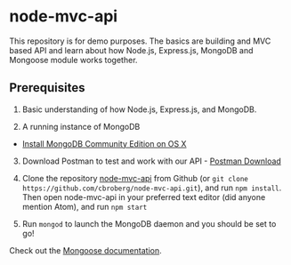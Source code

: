 # node-mvc-api

This repository is for demo purposes. The basics are building and MVC based API and learn about how Node.js, Express.js, MongoDB and Mongoose module works together.

## Prerequisites

1. Basic understanding of how Node.js, Express.js, and MongoDB.

2. A running instance of MongoDB
  * <a href="https://docs.mongodb.com/manual/tutorial/install-mongodb-on-os-x/" target="_blank">Install MongoDB Community Edition on OS X</a>

3. Download Postman to test and work with our API - <a href="https://www.getpostman.com/" target="_blank">Postman Download</a>

4. Clone the repository <a href="https://github.com/cbroberg/node-mvc-api" target="_blank">node-mvc-api</a> from Github (or ```git clone https://github.com/cbroberg/node-mvc-api.git```), and run ```npm install```. Then open node-mvc-api in your preferred text editor (did anyone mention Atom), and run ```npm start```

5. Run ```mongod``` to launch the MongoDB daemon and you should be set to go!

Check out the <a href="http://mongoosejs.com/" target="_blank">Mongoose documentation</a>.
